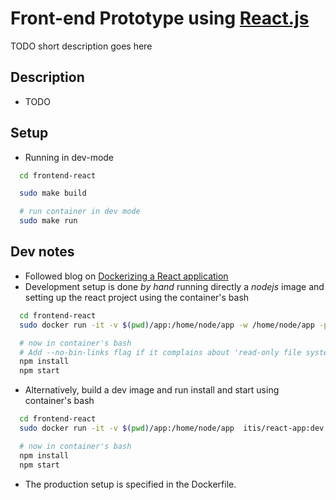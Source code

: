 # Front-end Prototype using [React.js](https://reactjs.org/)

 TODO short description goes here

## Description
  - TODO


## Setup

 - Running in dev-mode
``` bash
  cd frontend-react

  sudo make build

  # run container in dev mode
  sudo make run
```


## Dev notes
 - Followed blog on [Dockerizing a React application](https://medium.com/ai2-blog/dockerizing-a-react-application-3563688a2378)
 - Development setup is done *by hand*  running directly a *nodejs* image and setting up the react project using the container's bash
```bash
  cd frontend-react
  sudo docker run -it -v $(pwd)/app:/home/node/app -w /home/node/app -p 6001:6001 --rm node:6.11.5 bash

  # now in container's bash
  # Add --no-bin-links flag if it complains about 'read-only file system, symlink...'
  npm install
  npm start
```
 - Alternatively, build a dev image and run install and start using container's bash
 ```bash
   cd frontend-react
   sudo docker run -it -v $(pwd)/app:/home/node/app  itis/react-app:dev /bin/bash

   # now in container's bash
   npm install
   npm start
 ```



 - The production setup is specified in the Dockerfile.
